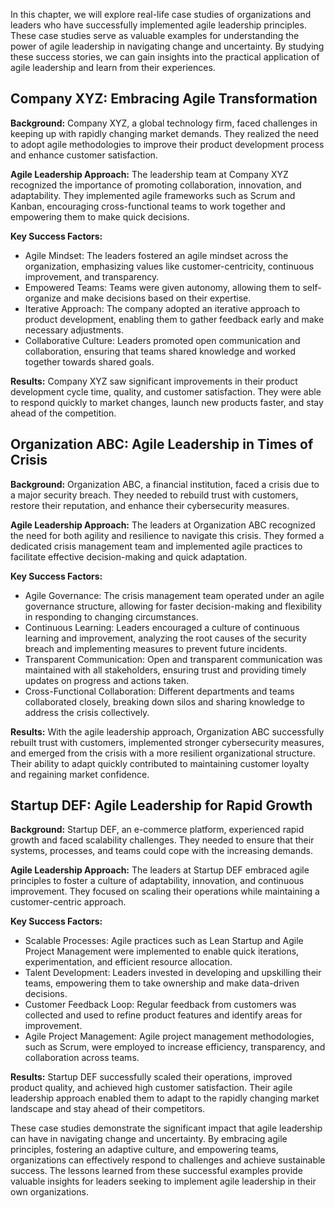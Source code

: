 
In this chapter, we will explore real-life case studies of organizations and leaders who have successfully implemented agile leadership principles. These case studies serve as valuable examples for understanding the power of agile leadership in navigating change and uncertainty. By studying these success stories, we can gain insights into the practical application of agile leadership and learn from their experiences.

## Company XYZ: Embracing Agile Transformation

**Background:** Company XYZ, a global technology firm, faced challenges in keeping up with rapidly changing market demands. They realized the need to adopt agile methodologies to improve their product development process and enhance customer satisfaction.

**Agile Leadership Approach:** The leadership team at Company XYZ recognized the importance of promoting collaboration, innovation, and adaptability. They implemented agile frameworks such as Scrum and Kanban, encouraging cross-functional teams to work together and empowering them to make quick decisions.

**Key Success Factors:**

- Agile Mindset: The leaders fostered an agile mindset across the organization, emphasizing values like customer-centricity, continuous improvement, and transparency.
- Empowered Teams: Teams were given autonomy, allowing them to self-organize and make decisions based on their expertise.
- Iterative Approach: The company adopted an iterative approach to product development, enabling them to gather feedback early and make necessary adjustments.
- Collaborative Culture: Leaders promoted open communication and collaboration, ensuring that teams shared knowledge and worked together towards shared goals.

**Results:** Company XYZ saw significant improvements in their product development cycle time, quality, and customer satisfaction. They were able to respond quickly to market changes, launch new products faster, and stay ahead of the competition.

## Organization ABC: Agile Leadership in Times of Crisis

**Background:** Organization ABC, a financial institution, faced a crisis due to a major security breach. They needed to rebuild trust with customers, restore their reputation, and enhance their cybersecurity measures.

**Agile Leadership Approach:** The leaders at Organization ABC recognized the need for both agility and resilience to navigate this crisis. They formed a dedicated crisis management team and implemented agile practices to facilitate effective decision-making and quick adaptation.

**Key Success Factors:**

- Agile Governance: The crisis management team operated under an agile governance structure, allowing for faster decision-making and flexibility in responding to changing circumstances.
- Continuous Learning: Leaders encouraged a culture of continuous learning and improvement, analyzing the root causes of the security breach and implementing measures to prevent future incidents.
- Transparent Communication: Open and transparent communication was maintained with all stakeholders, ensuring trust and providing timely updates on progress and actions taken.
- Cross-Functional Collaboration: Different departments and teams collaborated closely, breaking down silos and sharing knowledge to address the crisis collectively.

**Results:** With the agile leadership approach, Organization ABC successfully rebuilt trust with customers, implemented stronger cybersecurity measures, and emerged from the crisis with a more resilient organizational structure. Their ability to adapt quickly contributed to maintaining customer loyalty and regaining market confidence.

## Startup DEF: Agile Leadership for Rapid Growth

**Background:** Startup DEF, an e-commerce platform, experienced rapid growth and faced scalability challenges. They needed to ensure that their systems, processes, and teams could cope with the increasing demands.

**Agile Leadership Approach:** The leaders at Startup DEF embraced agile principles to foster a culture of adaptability, innovation, and continuous improvement. They focused on scaling their operations while maintaining a customer-centric approach.

**Key Success Factors:**

- Scalable Processes: Agile practices such as Lean Startup and Agile Project Management were implemented to enable quick iterations, experimentation, and efficient resource allocation.
- Talent Development: Leaders invested in developing and upskilling their teams, empowering them to take ownership and make data-driven decisions.
- Customer Feedback Loop: Regular feedback from customers was collected and used to refine product features and identify areas for improvement.
- Agile Project Management: Agile project management methodologies, such as Scrum, were employed to increase efficiency, transparency, and collaboration across teams.

**Results:** Startup DEF successfully scaled their operations, improved product quality, and achieved high customer satisfaction. Their agile leadership approach enabled them to adapt to the rapidly changing market landscape and stay ahead of their competitors.

These case studies demonstrate the significant impact that agile leadership can have in navigating change and uncertainty. By embracing agile principles, fostering an adaptive culture, and empowering teams, organizations can effectively respond to challenges and achieve sustainable success. The lessons learned from these successful examples provide valuable insights for leaders seeking to implement agile leadership in their own organizations.
